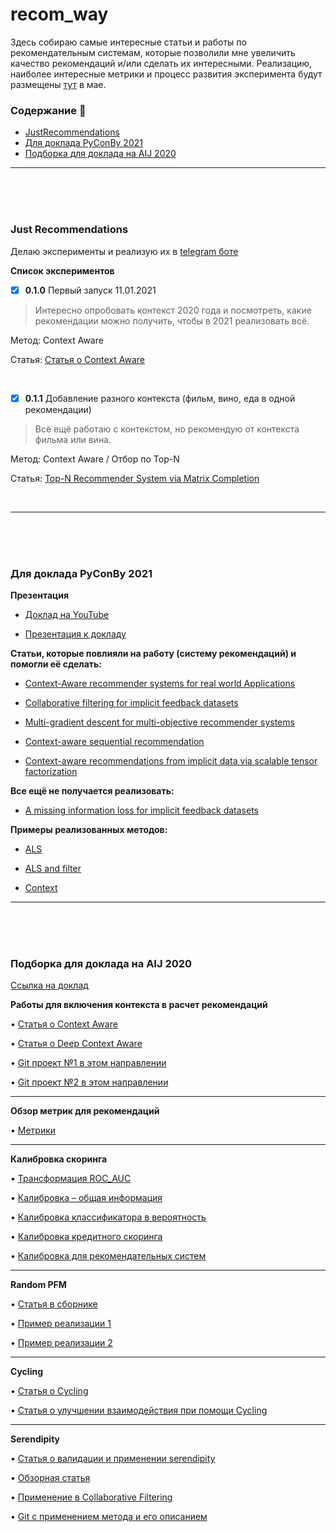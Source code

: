 # recom_way

Здесь собираю самые интересные статьи и работы по рекомендательным системам, которые позволили мне увеличить качество рекомендаций и/или сделать их интересными. Реализацию, наиболее интересные метрики и процесс развития эксперимента будут размещены [тут](https://github.com/NameArtem/recomy) в мае.



### Содержание :page_with_curl:
* [JustRecommendations](#jr)
* [Для доклада PyConBy 2021](#pyconby2021)
* [Подборка для доклада на AIJ 2020](#aij2020)

------------------------------------------------

</br>
</br>
</br>

### Just Recommendations

<a name="jr"></a>

Делаю эксперименты и реализую их в [telegram боте](https://t.me/just_recommendations)

**Список экспериментов**

- [x] **0.1.0** Первый запуск 11.01.2021

> Интересно опробовать контекст 2020 года и посмотреть, какие рекомендации можно получить, чтобы в 2021 реализовать всё.

Метод: Context Aware

Статья: [Статья о Context Aware](https://www.researchgate.net/publication/220605653_Context-Aware_Recommender_Systems)

</br>

- [x] **0.1.1** Добавление разного контекста (фильм, вино, еда в одной рекомендации)

> Всё ещё работаю с контекстом, но рекомендую от контекста фильма или вина.

Метод: Context Aware / Отбор по Top-N

Статья: [Top-N Recommender System via Matrix Completion](https://arxiv.org/pdf/1601.04800v1.pdf)

</br>

------------------------------------------------
</br>
</br>
</br>

### Для доклада PyConBy 2021

<a name="pyconby2021"></a>

**Презентация**
* [Доклад на YouTube](-)

* [Презентация к докладу](context/presentations/PyConBy2021.pdf)

**Статьи, которые повлияли на работу (систему рекомендаций) и помогли её сделать:**
* [Context-Aware recommender systems for real world Applications](context/papers/77724_AL-GHOSSEIN_2019_archivage.pdf)

* [Collaborative filtering for implicit feedback datasets](context/papers/als_cf.pdf)

* [Multi-gradient descent for multi-objective recommender systems](context/papers/2001.00846v3.pdf)

* [Context-aware sequential recommendation](context/papers/1609.05787.pdf)

* [Context-aware recommendations from implicit data via scalable tensor factorization](context/papers/1309.7611.pdf)


**Все ещё не получается реализовать:**
* [A missing information loss for implicit feedback datasets](context/papers/1805.00121.pdf)


**Примеры реализованных методов:**
* [ALS](context/methods/ALS%20algorithm%20from%20collaborative%20filtering%20for%20implicit.ipynb)

* [ALS and filter](context/methods/ALS%20filter.ipynb)

* [Context](context/methods/context_score.ipynb)








------------------------------------------------
</br>
</br>
</br>

### Подборка для доклада на AIJ 2020

<a name="aij2020"></a>

[Ссылка на доклад](https://youtu.be/twLBjQ-MCYI)

**Работы для включения контекста в расчет рекомендаций**

•	[Статья о Context Aware](https://www.researchgate.net/publication/220605653_Context-Aware_Recommender_Systems)

•	[Статья о Deep Context Aware](https://arxiv.org/pdf/1909.03999.pdf)

•	[Git проект №1 в этом направлении](https://github.com/uwdata/dziban)

•	[Git проект №2 в этом направлении](https://github.com/primalpop/camrs)

------------------------------------------------

**Обзор метрик для рекомендаций**

•	[Метрики](https://www.researchgate.net/publication/268381252_Setting_Goals_and_Choosing_Metrics_for_Recommender_System_Evaluations)

------------------------------------------------

**Калибровка скоринга**

•	[Трансформация ROC_AUC](https://www.researchgate.net/publication/322205695_Transforming_the_Area_under_the_Normal_Curve_AUC_into_Cohen's_d_Pearson's_r_pb_OddsRatio_and_Natural_Log_Odds-Ratio_Two_Conversion_Tables)

•	[Калибровка – общая информация](https://arxiv.org/ftp/arxiv/papers/1710/1710.08901.pdf)

•	[Калибровка классификатора в вероятность](https://www.researchgate.net/publication/263729876_Tutorial_on_logisticregression_calibration_and_fusionconverting_a_score_to_a_likelihood_ratio)

•	[Калибровка кредитного скоринга](https://www.researchgate.net/publication/318702064_Approaches_for_Credit_Scorecard_Calibration_An_Empirical_Analysis)

•	[Калибровка для рекомендательных систем](http://ethen8181.github.io/machine-learning/recsys/calibration/calibrated_reco.html)

------------------------------------------------

**Random PFM**

•	[Статья в сборнике](https://link.springer.com/chapter/10.1007/978-3-319-39937-9_17)

•	[Пример реализации 1](https://github.com/RuidongZ/Deep_Matrix_Factorization_Models)

•	[Пример реализации 2](https://github.com/hexiangnan/adversarial_personalized_ranking)

------------------------------------------------

**Cycling**

•	[Статья о Cycling](http://cinv.ro/files/ICDM17.pdf)

•	[Статья о улучшении взаимодействия при помощи Cycling](https://experts.umn.edu/en/publications/toward-better-interactions-in-recommender-systems-cycling-and-ser-2)

------------------------------------------------

**Serendipity**

•	[Статья о валидации и применении serendipity](https://paperswithcode.com/paper/user-validation-of-recommendation-serendipity)

•	[Обзорная статья](https://www.scitepress.org/Papers/2016/58798/58798.pdf)

•	[Применение в Collaborative Filtering](https://github.com/nair-p/Serendipitous-Clustering-for-Collaborative-Filtering)

•	[Git с применением метода и его описанием](https://github.com/prallis/Recommender-systems-optimization-for-coverage-diversity-and-serendipity)

<!--https://medium.com/tech-tajawal/recommendation-engine-explained-c5b8642cc0f-->
